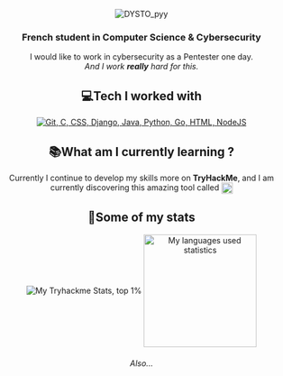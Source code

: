 <p align="center">
<img align="center" src="https://i.imgur.com/gbcM1tJ.gif" alt="DYSTO_pyy"> 
</p>
<h3 align="center">French student in Computer Science & Cybersecurity</h3>
<p align="center">I would like to work in cybersecurity as a Pentester one day.<br><i>And I work <b>really</b> hard for this.</i></p>


<h2 align="center">💻Tech I worked with</h2>

<p align="center">
  <a href="https://skillicons.dev">
    <img src="https://skillicons.dev/icons?i=git,c,css,django,java,python,go,html,nodejs" alt="Git, C, CSS, Django, Java, Python, Go, HTML, NodeJS"/>
  </a>
</p>


<h2 align="center">📚What am I currently learning ?</h2>

<p align="center"> Currently I continue to develop my skills more on <b>TryHackMe</b>, and I am currently discovering this amazing tool called <img height=20 align="center" src="https://img.shields.io/badge/blender-%23F5792A.svg?style=for-the-badge&logo=blender&logoColor=white alt="Blender"">
</p>


<h2 align="center">🔢Some of my stats</h2>


<p align="center">
  <img align="center" src="https://tryhackme-badges.s3.amazonaws.com/U2pyy.png" alt="My Tryhackme Stats, top 1%"> 
  <img height=200 align="center" src="https://github-readme-stats.vercel.app/api/top-langs/?username=dystopyy&langs_count=8&layout=compact&theme=react" alt="My languages used statistics"/>
</p>

  
</a>

<h6 align="center">Also... <!-- ... FYI I kinda like to learn & practice OSINT too 👀 --></h6>
